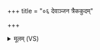 +++
title = "०६ देवाञ्जन त्रैककुदम्"

+++
<details><summary>मूलम् (VS)</summary>

देवा॑ञ्जन॒ त्रैक॑कुदं॒ परि॑ मा पाहि वि॒श्वतः॑। न त्वा॑ तर॒न्त्योष॑धयो॒ बाह्याः॑ पर्व॒तीया॑ उ॒त ॥
</details>